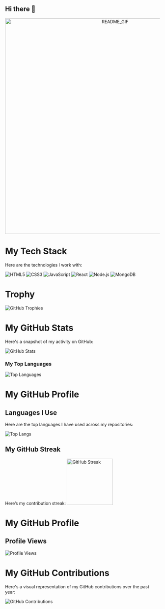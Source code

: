 ## Hi there 👋
<center>
<img src ="https://github.com/user-attachments/assets/ddf11499-5b48-4a60-b174-2579b5bde957" alt = "README_GIF" width = "700" />
</center>

# My Tech Stack

Here are the technologies I work with:

![HTML5](https://img.shields.io/badge/HTML5-%23E34F26.svg?style=flat&logo=html5&logoColor=white)
![CSS3](https://img.shields.io/badge/CSS3-%231572B6.svg?style=flat&logo=css3&logoColor=white)
![JavaScript](https://img.shields.io/badge/JavaScript-%23F7DF1E.svg?style=flat&logo=javascript&logoColor=black)
![React](https://img.shields.io/badge/React-%2361DAFB.svg?style=flat&logo=react&logoColor=black)
![Node.js](https://img.shields.io/badge/Node.js-%23339933.svg?style=flat&logo=node.js&logoColor=white)
![MongoDB](https://img.shields.io/badge/MongoDB-%2347A248.svg?style=flat&logo=mongodb&logoColor=white)


# Trophy

![GitHub Trophies](https://github-profile-trophy.vercel.app/?username=K-risha188)


# My GitHub Stats

Here's a snapshot of my activity on GitHub:

![GitHub Stats](https://github-readme-stats.vercel.app/api?username=K-risha188&show_icons=true&hide_title=true&count_private=true)

### My Top Languages
![Top Languages](https://github-readme-stats.vercel.app/api/top-langs/?username=K-risha188&theme=dark&langs_count=5)

# My GitHub Profile

## Languages I Use

Here are the top languages I have used across my repositories:

![Top Langs](https://github-readme-stats.vercel.app/api/top-langs/?username=K-risha188)




## My GitHub Streak

Here’s my contribution streak:
 <a href="https://github.com/K-risha188">
    <img src="https://streak-stats.demolab.com?user=K-risha188&theme=dracula" alt="GitHub Streak" height="150"/>
  </a>

# My GitHub Profile

## Profile Views

![Profile Views](https://komarev.com/ghpvc/?username=K-risha188)

# My GitHub Contributions

Here's a visual representation of my GitHub contributions over the past year:

![GitHub Contributions](https://github-readme-streak-stats.herokuapp.com/?user=K-risha188&theme=radical)








<!--
**K-risha188/K-risha188** is a ✨ _special_ ✨ repository because its `README.md` (this file) appears on your GitHub profile.

Here are some ideas to get you started:

- 🔭 I’m currently working on ...
- 🌱 I’m currently learning ...
- 👯 I’m looking to collaborate on ...
- 🤔 I’m looking for help with ...
- 💬 Ask me about ...
- 📫 How to reach me: ...
- 😄 Pronouns: ...
- ⚡ Fun fact: ...
-->

